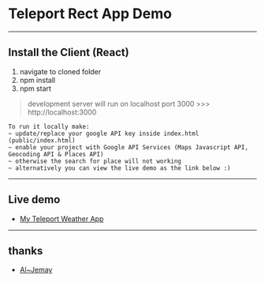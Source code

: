 # Teleport Rect App Demo
----
## Install the Client (React)
1. navigate to cloned folder
2. npm install
3. npm start 

>development server will run on localhost port 3000 >>> http://localhost:3000

    To run it locally make:
    ~ update/replace your google API key inside index.html (public/index.html)
    ~ enable your project with Google API Services (Maps Javascript API, Geocoding API & Places API)
    ~ otherwise the search for place will not working
    ~ alternatively you can view the live demo as the link below :)

----
## Live demo
* [My Teleport Weather App](https://jemay-teleport-weather.firebaseapp.com/)

----
## thanks
* [Al~Jemay](https://github.com/Al-JeMay/teleport-weather-app)
